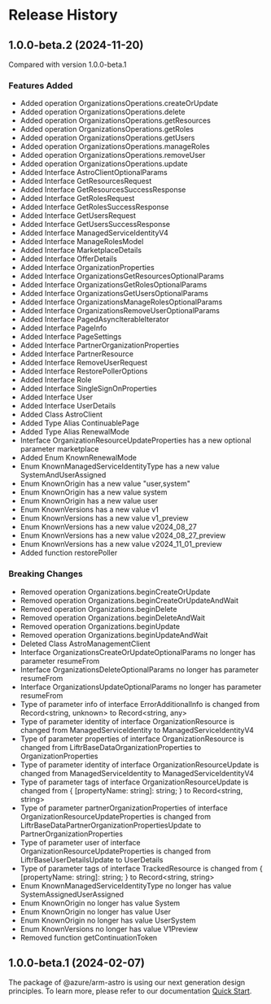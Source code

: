 # Release History
    
## 1.0.0-beta.2 (2024-11-20)
Compared with version 1.0.0-beta.1
    
### Features Added

  - Added operation OrganizationsOperations.createOrUpdate
  - Added operation OrganizationsOperations.delete
  - Added operation OrganizationsOperations.getResources
  - Added operation OrganizationsOperations.getRoles
  - Added operation OrganizationsOperations.getUsers
  - Added operation OrganizationsOperations.manageRoles
  - Added operation OrganizationsOperations.removeUser
  - Added operation OrganizationsOperations.update
  - Added Interface AstroClientOptionalParams
  - Added Interface GetResourcesRequest
  - Added Interface GetResourcesSuccessResponse
  - Added Interface GetRolesRequest
  - Added Interface GetRolesSuccessResponse
  - Added Interface GetUsersRequest
  - Added Interface GetUsersSuccessResponse
  - Added Interface ManagedServiceIdentityV4
  - Added Interface ManageRolesModel
  - Added Interface MarketplaceDetails
  - Added Interface OfferDetails
  - Added Interface OrganizationProperties
  - Added Interface OrganizationsGetResourcesOptionalParams
  - Added Interface OrganizationsGetRolesOptionalParams
  - Added Interface OrganizationsGetUsersOptionalParams
  - Added Interface OrganizationsManageRolesOptionalParams
  - Added Interface OrganizationsRemoveUserOptionalParams
  - Added Interface PagedAsyncIterableIterator
  - Added Interface PageInfo
  - Added Interface PageSettings
  - Added Interface PartnerOrganizationProperties
  - Added Interface PartnerResource
  - Added Interface RemoveUserRequest
  - Added Interface RestorePollerOptions
  - Added Interface Role
  - Added Interface SingleSignOnProperties
  - Added Interface User
  - Added Interface UserDetails
  - Added Class AstroClient
  - Added Type Alias ContinuablePage
  - Added Type Alias RenewalMode
  - Interface OrganizationResourceUpdateProperties has a new optional parameter marketplace
  - Added Enum KnownRenewalMode
  - Enum KnownManagedServiceIdentityType has a new value SystemAndUserAssigned
  - Enum KnownOrigin has a new value "user,system"
  - Enum KnownOrigin has a new value system
  - Enum KnownOrigin has a new value user
  - Enum KnownVersions has a new value v1
  - Enum KnownVersions has a new value v1_preview
  - Enum KnownVersions has a new value v2024_08_27
  - Enum KnownVersions has a new value v2024_08_27_preview
  - Enum KnownVersions has a new value v2024_11_01_preview
  - Added function restorePoller

### Breaking Changes

  - Removed operation Organizations.beginCreateOrUpdate
  - Removed operation Organizations.beginCreateOrUpdateAndWait
  - Removed operation Organizations.beginDelete
  - Removed operation Organizations.beginDeleteAndWait
  - Removed operation Organizations.beginUpdate
  - Removed operation Organizations.beginUpdateAndWait
  - Deleted Class AstroManagementClient
  - Interface OrganizationsCreateOrUpdateOptionalParams no longer has parameter resumeFrom
  - Interface OrganizationsDeleteOptionalParams no longer has parameter resumeFrom
  - Interface OrganizationsUpdateOptionalParams no longer has parameter resumeFrom
  - Type of parameter info of interface ErrorAdditionalInfo is changed from Record<string, unknown> to Record<string, any>
  - Type of parameter identity of interface OrganizationResource is changed from ManagedServiceIdentity to ManagedServiceIdentityV4
  - Type of parameter properties of interface OrganizationResource is changed from LiftrBaseDataOrganizationProperties to OrganizationProperties
  - Type of parameter identity of interface OrganizationResourceUpdate is changed from ManagedServiceIdentity to ManagedServiceIdentityV4
  - Type of parameter tags of interface OrganizationResourceUpdate is changed from {
        [propertyName: string]: string;
    } to Record<string, string>
  - Type of parameter partnerOrganizationProperties of interface OrganizationResourceUpdateProperties is changed from LiftrBaseDataPartnerOrganizationPropertiesUpdate to PartnerOrganizationProperties
  - Type of parameter user of interface OrganizationResourceUpdateProperties is changed from LiftrBaseUserDetailsUpdate to UserDetails
  - Type of parameter tags of interface TrackedResource is changed from {
        [propertyName: string]: string;
    } to Record<string, string>
  - Enum KnownManagedServiceIdentityType no longer has value SystemAssignedUserAssigned
  - Enum KnownOrigin no longer has value System
  - Enum KnownOrigin no longer has value User
  - Enum KnownOrigin no longer has value UserSystem
  - Enum KnownVersions no longer has value V1Preview
  - Removed function getContinuationToken
    
    
## 1.0.0-beta.1 (2024-02-07)

The package of @azure/arm-astro is using our next generation design principles. To learn more, please refer to our documentation [Quick Start](https://aka.ms/azsdk/js/mgmt/quickstart ).
